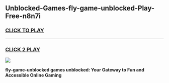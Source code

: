 
## Unblocked-Games-fly-game-unblocked-Play-Free-n8n7i
<h3>
<a href="https://premium76.site?title=fly-game-unblocked&ref=21A">CLICK TO PLAY</a></h3>
<hr>

<h3>
<a href="https://premium76.site?title=fly-game-unblocked&ref=21A">CLICK 2 PLAY</a>
  
</h3>

<a href="https://premium76.site?title=fly-game-unblocked&ref=21A"><img src="https://clearcache.store/games.png"></a>


**fly-game-unblocked games unblocked: Your Gateway to Fun and Accessible Online Gaming**
